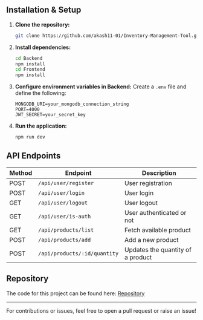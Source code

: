 ## Installation & Setup
1. **Clone the repository:**
   ```bash
   git clone https://github.com/akash11-01/Inventory-Management-Tool.git
   ```
2. **Install dependencies:**
   ```bash
   cd Backend
   npm install
   cd Frontend
   npm install
   ```
3. **Configure environment variables in Backend:**
   Create a `.env` file and define the following:
   ```env
   MONGODB_URI=your_mongodb_connection_string
   PORT=4000
   JWT_SECRET=your_secret_key
   ```
4. **Run the application:**
   ```bash
   npm run dev
   ```

## API Endpoints
| Method | Endpoint            | Description                         |
|--------|---------------------|-------------------------------------|
| POST   | `/api/user/register` | User registration                  |
| POST   | `/api/user/login`    | User login                         |
| GET   | `/api/user/logout`    | User logout                         |
| GET   | `/api/user/is-auth`    | User authenticated or not                         |
| GET    | `/api/products/list`      | Fetch available product          |
| POST   | `/api/products/add`        | Add a new product                     |
| POST   | `/api/products/:id/quantity`        | Updates the quantity of a product                     |

## Repository
The code for this project can be found here:
[Repository](https://github.com/akash11-01/Inventory-Management-Tool)

---

For contributions or issues, feel free to open a pull request or raise an issue!
